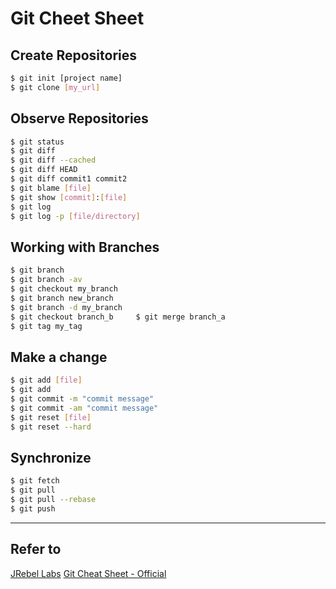 # Git Cheet Sheet

## Create Repositories

```bash
$ git init [project name]
$ git clone [my_url]
```

## Observe Repositories

```bash
$ git status
$ git diff
$ git diff --cached
$ git diff HEAD
$ git diff commit1 commit2
$ git blame [file]
$ git show [commit]:[file]
$ git log
$ git log -p [file/directory]
```

## Working with Branches

```bash
$ git branch
$ git branch -av
$ git checkout my_branch
$ git branch new_branch
$ git branch -d my_branch
$ git checkout branch_b     $ git merge branch_a
$ git tag my_tag
```

## Make a change

```bash
$ git add [file]
$ git add
$ git commit -m "commit message"
$ git commit -am "commit message"
$ git reset [file]
$ git reset --hard
```

## Synchronize
```bash
$ git fetch
$ git pull
$ git pull --rebase
$ git push
```


---
## Refer to
[JRebel Labs](https://www.jrebel.com/blog/git-cheat-sheet)
[Git Cheat Sheet - Official](https://github.github.com/training-kit/downloads/github-git-cheat-sheet.pdf)
